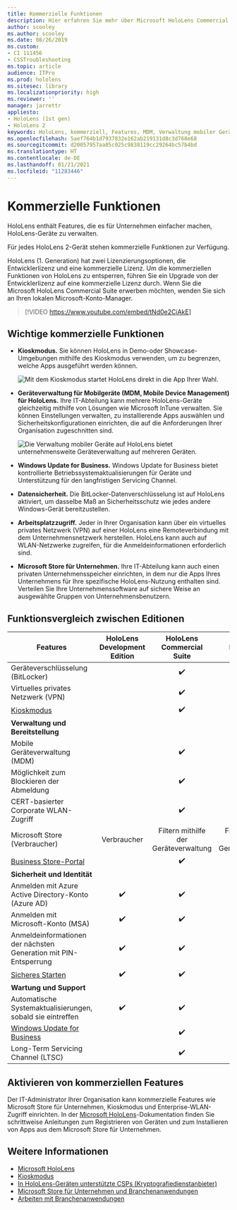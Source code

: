 ```yaml
---
title: Kommerzielle Funktionen
description: Hier erfahren Sie mehr über Microsoft HoloLens Commercial Suite-Features, die es für Unternehmen einfacher machen, HoloLens-Geräte zu verwalten.
author: scooley
ms.author: scooley
ms.date: 08/26/2019
ms.custom:
- CI 111456
- CSSTroubleshooting
ms.topic: article
audience: ITPro
ms.prod: hololens
ms.sitesec: library
ms.localizationpriority: high
ms.reviewer: ''
manager: jarrettr
appliesto:
- HoloLens (1st gen)
- HoloLens 2
keywords: HoloLens, kommerziell, Features, MDM, Verwaltung mobiler Geräte, Kioskmodus
ms.openlocfilehash: 5aef764b1d7937832e162ab219131d8c3d768e68
ms.sourcegitcommit: d20057957aa05c025c9838119cc29264bc57b4bd
ms.translationtype: HT
ms.contentlocale: de-DE
ms.lasthandoff: 01/21/2021
ms.locfileid: "11283446"
---
```

# Kommerzielle Funktionen

HoloLens enthält Features, die es für Unternehmen einfacher machen, HoloLens-Geräte zu verwalten.

Für jedes HoloLens 2-Gerät stehen kommerzielle Funktionen zur Verfügung.

HoloLens (1. Generation) hat zwei Lizenzierungsoptionen, die Entwicklerlizenz und eine kommerzielle Lizenz. Um die kommerziellen Funktionen von HoloLens zu entsperren, führen Sie ein Upgrade von der Entwicklerlizenz auf eine kommerzielle Lizenz durch. Wenn Sie die Microsoft HoloLens Commercial Suite erwerben möchten, wenden Sie sich an Ihren lokalen Microsoft-Konto-Manager.

>[!VIDEO https://www.youtube.com/embed/tNd0e2CiAkE]

## Wichtige kommerzielle Funktionen

- **Kioskmodus.** Sie können HoloLens in Demo-oder Showcase-Umgebungen mithilfe des Kioskmodus verwenden, um zu begrenzen, welche Apps ausgeführt werden können.

  ![Mit dem Kioskmodus startet HoloLens direkt in die App Ihrer Wahl.](images/201608-kioskmode-400px.png)

- **Geräteverwaltung für Mobilgeräte (MDM, Mobile Device Management) für HoloLens.** Ihre IT-Abteilung kann mehrere HoloLens-Geräte gleichzeitig mithilfe von Lösungen wie Microsoft InTune verwalten. Sie können Einstellungen verwalten, zu installierende Apps auswählen und Sicherheitskonfigurationen einrichten, die auf die Anforderungen Ihrer Organisation zugeschnitten sind.

  ![Die Verwaltung mobiler Geräte auf HoloLens bietet unternehmensweite Geräteverwaltung auf mehreren Geräten.](images/201608-enterprisemanagement-400px.png)

- **Windows Update for Business.** Windows Update for Business bietet kontrollierte Betriebssystemaktualisierungen für Geräte und Unterstützung für den langfristigen Servicing Channel.
- **Datensicherheit.** Die BitLocker-Datenverschlüsselung ist auf HoloLens aktiviert, um dasselbe Maß an Sicherheitsschutz wie jedes andere Windows-Gerät bereitzustellen.
- **Arbeitsplatzzugriff.** Jeder in Ihrer Organisation kann über ein virtuelles privates Netzwerk (VPN) auf einer HoloLens eine Remoteverbindung mit dem Unternehmensnetzwerk herstellen. HoloLens kann auch auf WLAN-Netzwerke zugreifen, für die Anmeldeinformationen erforderlich sind.
- **Microsoft Store für Unternehmen.** Ihre IT-Abteilung kann auch einen privaten Unternehmensspeicher einrichten, in dem nur die Apps Ihres Unternehmens für Ihre spezifische HoloLens-Nutzung enthalten sind. Verteilen Sie Ihre Unternehmenssoftware auf sichere Weise an ausgewählte Gruppen von Unternehmensbenutzern.

## Funktionsvergleich zwischen Editionen

|Features |HoloLens Development Edition |HoloLens Commercial Suite |HoloLens 2 |
|---|:---:|:---:|:---:|
|Geräteverschlüsselung (BitLocker) | |✔️ |✔️ |
|Virtuelles privates Netzwerk (VPN) | |✔️ |✔️ |
|[Kioskmodus](hololens-kiosk.md) | |✔️ |✔️ |
|**Verwaltung und Bereitstellung** | | | |
|Mobile Geräteverwaltung (MDM) | |✔️ |✔️ |
|Möglichkeit zum Blockieren der Abmeldung | |✔️ |✔️ |
|CERT-basierter Corporate WLAN-Zugriff | |✔️ |✔️ |
|Microsoft Store (Verbraucher) |Verbraucher |Filtern mithilfe der Geräteverwaltung |Filtern mithilfe der Geräteverwaltung |
|[Business Store-Portal](https://docs.microsoft.com/microsoft-store/working-with-line-of-business-apps) | |✔️ |✔️ |
|**Sicherheit und Identität** | | | |
|Anmelden mit Azure Active Directory-Konto (Azure AD) |✔️ |✔️ |✔️ |
|Anmelden mit Microsoft-Konto (MSA) |✔️ |✔️ |✔️ |
|Anmeldeinformationen der nächsten Generation mit PIN-Entsperrung |✔️ |✔️ |✔️ |
|[Sicheres Starten](https://docs.microsoft.com/windows-hardware/design/device-experiences/oem-secure-boot) |✔️ |✔️ |✔️ |
|**Wartung und Support** | | | |
|Automatische Systemaktualisierungen, sobald sie eintreffen |✔️ |✔️ |✔️ |
|[Windows Update for Business](https://docs.microsoft.com/windows/deployment/update/waas-manage-updates-wufb) | |✔️ |✔️ |
|Long-Term Servicing Channel (LTSC) | |✔️ |✔️ |

## Aktivieren von kommerziellen Features

Der IT-Administrator Ihrer Organisation kann kommerzielle Features wie Microsoft Store für Unternehmen, Kioskmodus und Enterprise-WLAN-Zugriff einrichten. In der [Microsoft HoloLens](index.yml)-Dokumentation finden Sie schrittweise Anleitungen zum Registrieren von Geräten und zum Installieren von Apps aus dem Microsoft Store für Unternehmen.

## Weitere Informationen

- [Microsoft HoloLens](index.yml)
- [Kioskmodus](hololens-kiosk.md)
- [In HoloLens-Geräten unterstützte CSPs (Kryptografiedienstanbieter)](/windows/client-management/mdm/configuration-service-provider-reference#csps-supported-in-hololens-devices)
- [Microsoft Store für Unternehmen und Branchenanwendungen](https://blogs.technet.microsoft.com/sbucci/2016/04/13/windows-store-for-business-and-line-of-business-applications/)
- [Arbeiten mit Branchenanwendungen](/microsoft-store/working-with-line-of-business-apps)
